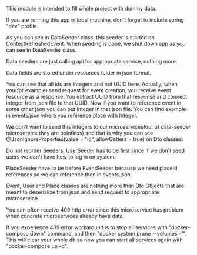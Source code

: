 This module is intended to fill whole project with dummy data. 

If you are running this app in local machine, don't forget to include spring "dev" profile.

As you can see in DataSeeder class, this seeder is started on ContextRefreshedEvent. When seeding is done, we shut down app as you can see in DataSeeder class.

Data seeders are just calling api for appropriate service, nothing more.

Data fields are stored under resources folder in json format.
 
You can see that all ids are Integers and not UUID here. Actually, when you(for example) send request for event creation, you receive event resource as a response. You extract UUID from that response and connect integer from json file to that UUID. Now if you want to reference event in some other json you can put Integer in that json file. You can find example in events.json where you reference place with Integer.

We don't want to send this integers to our microservices(out of data-seeder microservice they are pointless) and that is why you can see @JsonIgnoreProperties(value = "id", allowGetters = true) on Dto classes.

Do not reorder Seeders. UserSeeder has to be first since if we don't seed users we don't have how to log in on system.

PlaceSeeder have to be before EventSeeder because we need placeId references so we can reference then in events.json.

Event, User and Place classes are nothing more than Dto Objects that are meant to deserialize from json and send request to appropriate microservice. 

You can often receive 409 http error since this microservice has problem when concrete microservices already have data.

If you experience 409 error workaround is to stop all services with "docker-compose down" command, and then "docker system prune --volumes -f". This will clear your whole db so now you can start all services again with "docker-compose up -d".